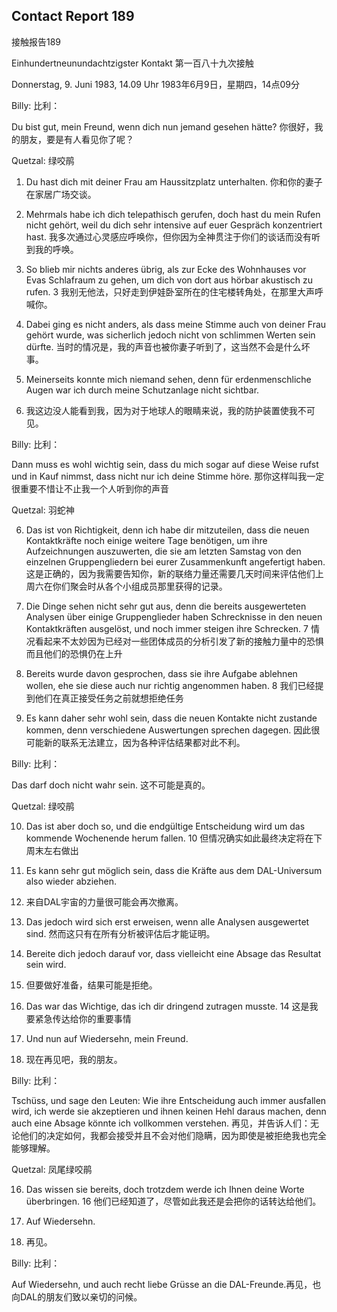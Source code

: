 ## Contact Report 189
接触报告189

Einhundertneunundachtzigster Kontakt
第一百八十九次接触

Donnerstag, 9. Juni 1983, 14.09 Uhr
1983年6月9日，星期四，14点09分

Billy:
比利：

Du bist gut, mein Freund, wenn dich nun jemand gesehen hätte?
你很好，我的朋友，要是有人看见你了呢？

Quetzal:
绿咬鹃

1. Du hast dich mit deiner Frau am Haussitzplatz unterhalten.
你和你的妻子在家居广场交谈。

2. Mehrmals habe ich dich telepathisch gerufen, doch hast du mein Rufen nicht gehört, weil du dich sehr intensive auf euer Gespräch konzentriert hast.
我多次通过心灵感应呼唤你，但你因为全神贯注于你们的谈话而没有听到我的呼唤。

3. So blieb mir nichts anderes übrig, als zur Ecke des Wohnhauses vor Evas Schlafraum zu gehen, um dich von dort aus hörbar akustisch zu rufen.
3 我别无他法，只好走到伊娃卧室所在的住宅楼转角处，在那里大声呼喊你。

4. Dabei ging es nicht anders, als dass meine Stimme auch von deiner Frau gehört wurde, was sicherlich jedoch nicht von schlimmen Werten sein dürfte.
当时的情况是，我的声音也被你妻子听到了，这当然不会是什么坏事。

5. Meinerseits konnte mich niemand sehen, denn für erdenmenschliche Augen war ich durch meine Schutzanlage nicht sichtbar.
5. 我这边没人能看到我，因为对于地球人的眼睛来说，我的防护装置使我不可见。

Billy:
比利：

Dann muss es wohl wichtig sein, dass du mich sogar auf diese Weise rufst und in Kauf nimmst, dass nicht nur ich deine Stimme höre.
那你这样叫我一定很重要不惜让不止我一个人听到你的声音

Quetzal:
羽蛇神

6. Das ist von Richtigkeit, denn ich habe dir mitzuteilen, dass die neuen Kontaktkräfte noch einige weitere Tage benötigen, um ihre Aufzeichnungen auszuwerten, die sie am letzten Samstag von den einzelnen Gruppengliedern bei eurer Zusammenkunft angefertigt haben.
这是正确的，因为我需要告知你，新的联络力量还需要几天时间来评估他们上周六在你们聚会时从各个小组成员那里获得的记录。

7. Die Dinge sehen nicht sehr gut aus, denn die bereits ausgewerteten Analysen über einige Gruppenglieder haben Schrecknisse in den neuen Kontaktkräften ausgelöst, und noch immer steigen ihre Schrecken.
7 情况看起来不太妙因为已经对一些团体成员的分析引发了新的接触力量中的恐惧而且他们的恐惧仍在上升

8. Bereits wurde davon gesprochen, dass sie ihre Aufgabe ablehnen wollen, ehe sie diese auch nur richtig angenommen haben.
8 我们已经提到他们在真正接受任务之前就想拒绝任务

9. Es kann daher sehr wohl sein, dass die neuen Kontakte nicht zustande kommen, denn verschiedene Auswertungen sprechen dagegen.
因此很可能新的联系无法建立，因为各种评估结果都对此不利。

Billy:
比利：

Das darf doch nicht wahr sein.
这不可能是真的。

Quetzal:
绿咬鹃

10. Das ist aber doch so, und die endgültige Entscheidung wird um das kommende Wochenende herum fallen.
10 但情况确实如此最终决定将在下周末左右做出

11. Es kann sehr gut möglich sein, dass die Kräfte aus dem DAL-Universum also wieder abziehen.
11. 来自DAL宇宙的力量很可能会再次撤离。

12. Das jedoch wird sich erst erweisen, wenn alle Analysen ausgewertet sind.
然而这只有在所有分析被评估后才能证明。

13. Bereite dich jedoch darauf vor, dass vielleicht eine Absage das Resultat sein wird.
13. 但要做好准备，结果可能是拒绝。

14. Das war das Wichtige, das ich dir dringend zutragen musste.
14 这是我要紧急传达给你的重要事情

15. Und nun auf Wiedersehn, mein Freund.
15. 现在再见吧，我的朋友。

Billy:
比利：

Tschüss, und sage den Leuten: Wie ihre Entscheidung auch immer ausfallen wird, ich werde sie akzeptieren und ihnen keinen Hehl daraus machen, denn auch eine Absage könnte ich vollkommen verstehen.
再见，并告诉人们：无论他们的决定如何，我都会接受并且不会对他们隐瞒，因为即使是被拒绝我也完全能够理解。

Quetzal:
凤尾绿咬鹃

16. Das wissen sie bereits, doch trotzdem werde ich Ihnen deine Worte überbringen.
16 他们已经知道了，尽管如此我还是会把你的话转达给他们。

17. Auf Wiedersehn.
17. 再见。

Billy:
比利：

Auf Wiedersehn, und auch recht liebe Grüsse an die DAL-Freunde.再见，也向DAL的朋友们致以亲切的问候。

